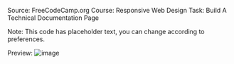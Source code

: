 Source: FreeCodeCamp.org
Course: Responsive Web Design
Task: Build A Technical Documentation Page

Note: This code has placeholder text, you can change according to preferences.

Preview: 
![image](https://github.com/user-attachments/assets/0672ddaf-12c4-4abb-85a9-6b98b8c6aac8)
